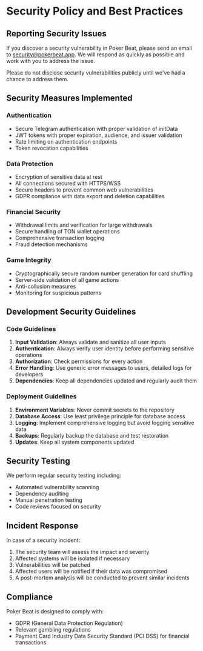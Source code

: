 # Security Policy and Best Practices

## Reporting Security Issues

If you discover a security vulnerability in Poker Beat, please send an email to security@pokerbeat.app. We will respond as quickly as possible and work with you to address the issue.

Please do not disclose security vulnerabilities publicly until we've had a chance to address them.

## Security Measures Implemented

### Authentication
- Secure Telegram authentication with proper validation of initData
- JWT tokens with proper expiration, audience, and issuer validation
- Rate limiting on authentication endpoints
- Token revocation capabilities

### Data Protection
- Encryption of sensitive data at rest
- All connections secured with HTTPS/WSS
- Secure headers to prevent common web vulnerabilities
- GDPR compliance with data export and deletion capabilities

### Financial Security
- Withdrawal limits and verification for large withdrawals
- Secure handling of TON wallet operations
- Comprehensive transaction logging
- Fraud detection mechanisms

### Game Integrity
- Cryptographically secure random number generation for card shuffling
- Server-side validation of all game actions
- Anti-collusion measures
- Monitoring for suspicious patterns

## Development Security Guidelines

### Code Guidelines
1. **Input Validation**: Always validate and sanitize all user inputs
2. **Authentication**: Always verify user identity before performing sensitive operations
3. **Authorization**: Check permissions for every action
4. **Error Handling**: Use generic error messages to users, detailed logs for developers
5. **Dependencies**: Keep all dependencies updated and regularly audit them

### Deployment Guidelines
1. **Environment Variables**: Never commit secrets to the repository
2. **Database Access**: Use least privilege principle for database access
3. **Logging**: Implement comprehensive logging but avoid logging sensitive data
4. **Backups**: Regularly backup the database and test restoration
5. **Updates**: Keep all system components updated

## Security Testing

We perform regular security testing including:
- Automated vulnerability scanning
- Dependency auditing
- Manual penetration testing
- Code reviews focused on security

## Incident Response

In case of a security incident:
1. The security team will assess the impact and severity
2. Affected systems will be isolated if necessary
3. Vulnerabilities will be patched
4. Affected users will be notified if their data was compromised
5. A post-mortem analysis will be conducted to prevent similar incidents

## Compliance

Poker Beat is designed to comply with:
- GDPR (General Data Protection Regulation)
- Relevant gambling regulations
- Payment Card Industry Data Security Standard (PCI DSS) for financial transactions


